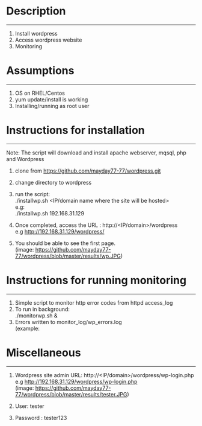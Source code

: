 # Description
--------------
1) Install wordpress
2) Access wordpress website
3) Monitoring

# Assumptions
--------------
1) OS on RHEL/Centos
2) yum update/install is working
3) Installing/running as root user

# Instructions for installation
--------------------------------
Note: The script will download and install apache webserver, mqsql, php and Wordpress  

1) clone from https://github.com/mayday77-77/wordpress.git
2) change directory to wordpress
3) run the script:  
   ./installwp.sh <IP/domain name where the site will be hosted>  
   e.g:  
   ./installwp.sh 192.168.31.129
   
4) Once completed, access the URL : http://<IP/domain>/wordpress  
    e.g http://192.168.31.129/wordpress/
5) You should be able to see the first page.  
    (image: https://github.com/mayday77-77/wordpress/blob/master/results/wp.JPG)
 
 # Instructions for running monitoring
 --------------------------------------
 1) Simple script to monitor http error codes from httpd access_log
 2) To run in background:  
    ./monitorwp.sh &
 3) Errors written to monitor_log/wp_errors.log  
    (example: 
 
 # Miscellaneous
 ----------------
 1) Wordpress site admin URL: http://<IP/domain>/wordpress/wp-login.php  
    e.g http://192.168.31.129/wordpress/wp-login.php  
    (image: https://github.com/mayday77-77/wordpress/blob/master/results/tester.JPG)
    
 2) User: tester
 3) Password : tester123

